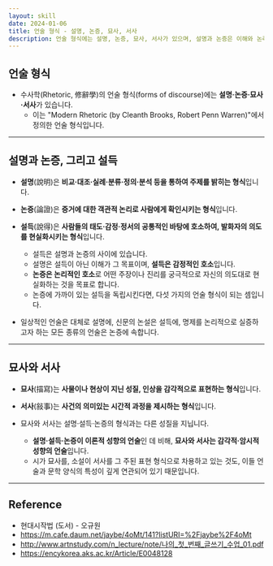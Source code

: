 ```yaml
---
layout: skill
date: 2024-01-06
title: 언술 형식 - 설명, 논증, 묘사, 서사
description: 언술 형식에는 설명, 논증, 묘사, 서사가 있으며, 설명과 논증은 이해와 논리적인 호소, 묘사와 서사는 감각적·암시적 성향의 언술입니다.
---
```



## 언술 형식

- 수사학(Rhetoric, 修辭學)의 언술 형식(forms of discourse)에는 **설명·논증·묘사·서사**가 있습니다.
    - 이는 "Modern Rhetoric (by Cleanth Brooks, Robert Penn Warren)"에서 정의한 언술 형식입니다.


---


## 설명과 논증, 그리고 설득

- **설명**(說明)은 **비교·대조·실례·분류·정의·분석 등을 통하여 주제를 밝히는 형식**입니다.
- **논증**(論證)은 **증거에 대한 객관적 논리로 사람에게 확인시키는 형식**입니다.
- **설득**(說得)은 **사람들의 태도·감정·정서의 공통적인 바탕에 호소하여, 발화자의 의도를 현실화시키는 형식**입니다.
    - 설득은 설명과 논증의 사이에 있습니다.
    - 설명은 설득이 아닌 이해가 그 목표이며, **설득은 감정적인 호소**입니다.
    - **논증은 논리적인 호소**로 어떤 주장이나 진리를 궁극적으로 자신의 의도대로 현실화하는 것을 목표로 합니다.
    - 논증에 가까이 있는 설득을 독립시킨다면, 다섯 가지의 언술 형식이 되는 셈입니다.

- 일상적인 언술은 대체로 설명에, 신문의 논설은 설득에, 명제를 논리적으로 실증하고자 하는 모든 종류의 언술은 논증에 속합니다.


---


## 묘사와 서사

- **묘사**(描寫)는 **사물이나 현상이 지닌 성질, 인상을 감각적으로 표현하는 형식**입니다.
- **서사**(敍事)는 **사건의 의미있는 시간적 과정을 제시하는 형식**입니다.

- 묘사와 서사는 설명·설득·논증의 형식과는 다른 성질을 지닙니다.
    - **설명·설득·논증이 이론적 성향의 언술**인 데 비해, **묘사와 서사는 감각적·암시적 성향의 언술**입니다.
    - 시가 묘사를, 소설이 서사를 그 주된 표현 형식으로 차용하고 있는 것도, 이들 언술과 문학 양식의 특성이 깊게 연관되어 있기 때문입니다.


---


## Reference

- 현대시작법 (도서) - 오규원
- <https://m.cafe.daum.net/jaybe/4oMt/141?listURI=%2Fjaybe%2F4oMt>
- <http://www.artnstudy.com/n_lecture/note/나의_첫_번째_글쓰기_수업_01.pdf>
- <https://encykorea.aks.ac.kr/Article/E0048128>
